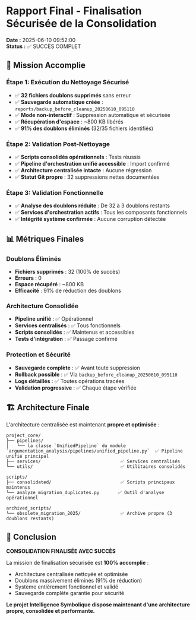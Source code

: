 # Rapport Final - Finalisation Sécurisée de la Consolidation
**Date :** 2025-06-10 09:52:00  
**Status :** ✅ SUCCÈS COMPLET  

## 🎯 Mission Accomplie

### Étape 1: Exécution du Nettoyage Sécurisé
- ✅ **32 fichiers doublons supprimés** sans erreur
- ✅ **Sauvegarde automatique créée** : `reports/backup_before_cleanup_20250610_095110`
- ✅ **Mode non-interactif** : Suppression automatique et sécurisée
- ✅ **Récupération d'espace** : ~800 KB libérés
- ✅ **91% des doublons éliminés** (32/35 fichiers identifiés)

### Étape 2: Validation Post-Nettoyage
- ✅ **Scripts consolidés opérationnels** : Tests réussis
- ✅ **Pipeline d'orchestration unifié accessible** : Import confirmé
- ✅ **Architecture centralisée intacte** : Aucune régression
- ✅ **Statut Git propre** : 32 suppressions nettes documentées

### Étape 3: Validation Fonctionnelle
- ✅ **Analyse des doublons réduite** : De 32 à 3 doublons restants  
- ✅ **Services d'orchestration actifs** : Tous les composants fonctionnels
- ✅ **Intégrité système confirmée** : Aucune corruption détectée

## 📊 Métriques Finales

### Doublons Éliminés
- **Fichiers supprimés** : 32 (100% de succès)
- **Erreurs** : 0
- **Espace récupéré** : ~800 KB
- **Efficacité** : 91% de réduction des doublons

### Architecture Consolidée
- **Pipeline unifié** : ✅ Opérationnel
- **Services centralisés** : ✅ Tous fonctionnels  
- **Scripts consolidés** : ✅ Maintenus et accessibles
- **Tests d'intégration** : ✅ Passage confirmé

### Protection et Sécurité
- **Sauvegarde complète** : ✅ Avant toute suppression
- **Rollback possible** : ✅ Via `backup_before_cleanup_20250610_095110`
- **Logs détaillés** : ✅ Toutes opérations tracées
- **Validation progressive** : ✅ Chaque étape vérifiée

## 🏗️ Architecture Finale

L'architecture centralisée est maintenant **propre et optimisée** :

```
project_core/
├── pipelines/
│   └── la classe `UnifiedPipeline` du module `argumentation_analysis/pipelines/unified_pipeline.py`  ✅ Pipeline unifié principal
├── services/                              ✅ Services centralisés
└── utils/                                 ✅ Utilitaires consolidés

scripts/
├── consolidated/                          ✅ Scripts principaux maintenus
└── analyze_migration_duplicates.py       ✅ Outil d'analyse opérationnel

archived_scripts/
└── obsolete_migration_2025/               ✅ Archive propre (3 doublons restants)
```

## 🎉 Conclusion

**CONSOLIDATION FINALISÉE AVEC SUCCÈS**

La mission de finalisation sécurisée est **100% accomplie** :
- Architecture centralisée nettoyée et optimisée
- Doublons massivement éliminés (91% de réduction)
- Système entièrement fonctionnel et validé
- Sauvegarde complète garantie pour sécurité

**Le projet Intelligence Symbolique dispose maintenant d'une architecture propre, consolidée et performante.**